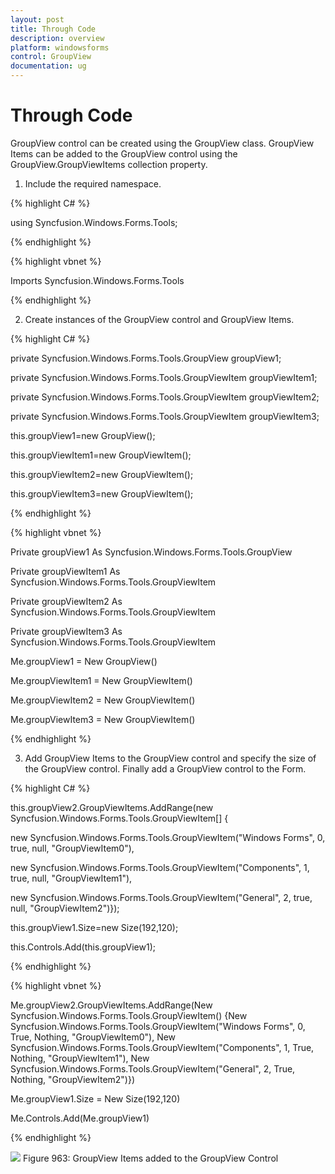 ```yaml
---
layout: post
title: Through Code
description: overview
platform: windowsforms
control: GroupView
documentation: ug
--- 
```

# Through Code

GroupView control can be created using the GroupView class. GroupView Items can be added to the GroupView control using the GroupView.GroupViewItems collection property. 

1. Include the required namespace.

{% highlight C# %}  

using Syncfusion.Windows.Forms.Tools;

{% endhighlight %}



{% highlight vbnet %} 

Imports Syncfusion.Windows.Forms.Tools

{% endhighlight %}

2. Create instances of the GroupView control and GroupView Items.

{% highlight C# %}  

private Syncfusion.Windows.Forms.Tools.GroupView groupView1;

private Syncfusion.Windows.Forms.Tools.GroupViewItem groupViewItem1;

private Syncfusion.Windows.Forms.Tools.GroupViewItem groupViewItem2;

private Syncfusion.Windows.Forms.Tools.GroupViewItem groupViewItem3;

this.groupView1=new GroupView();

this.groupViewItem1=new GroupViewItem();

this.groupViewItem2=new GroupViewItem();

this.groupViewItem3=new GroupViewItem();

{% endhighlight %}


{% highlight vbnet %} 

Private groupView1 As Syncfusion.Windows.Forms.Tools.GroupView

Private groupViewItem1 As Syncfusion.Windows.Forms.Tools.GroupViewItem

Private groupViewItem2 As Syncfusion.Windows.Forms.Tools.GroupViewItem

Private groupViewItem3 As Syncfusion.Windows.Forms.Tools.GroupViewItem


Me.groupView1 = New GroupView()

Me.groupViewItem1 = New GroupViewItem()

Me.groupViewItem2 = New GroupViewItem()

Me.groupViewItem3 = New GroupViewItem()

{% endhighlight %}

3. Add GroupView Items to the GroupView control and specify the size of the GroupView control. Finally add a GroupView control to the Form.

{% highlight C# %}  


this.groupView2.GroupViewItems.AddRange(new Syncfusion.Windows.Forms.Tools.GroupViewItem[] {

new Syncfusion.Windows.Forms.Tools.GroupViewItem("Windows Forms", 0, true, null, "GroupViewItem0"),

new Syncfusion.Windows.Forms.Tools.GroupViewItem("Components", 1, true, null, "GroupViewItem1"),

new Syncfusion.Windows.Forms.Tools.GroupViewItem("General", 2, true, null, "GroupViewItem2")});

this.groupView1.Size=new Size(192,120);

this.Controls.Add(this.groupView1);

{% endhighlight %}



{% highlight vbnet %} 

Me.groupView2.GroupViewItems.AddRange(New Syncfusion.Windows.Forms.Tools.GroupViewItem() {New Syncfusion.Windows.Forms.Tools.GroupViewItem("Windows Forms", 0, True, Nothing, "GroupViewItem0"), New Syncfusion.Windows.Forms.Tools.GroupViewItem("Components", 1, True, Nothing, "GroupViewItem1"), New Syncfusion.Windows.Forms.Tools.GroupViewItem("General", 2, True, Nothing, "GroupViewItem2")})

Me.groupView1.Size = New Size(192,120)

Me.Controls.Add(Me.groupView1)

{% endhighlight %}

 ![](Overview_images/Overview_img55.jpeg) 
Figure 963: GroupView Items added to the GroupView Control